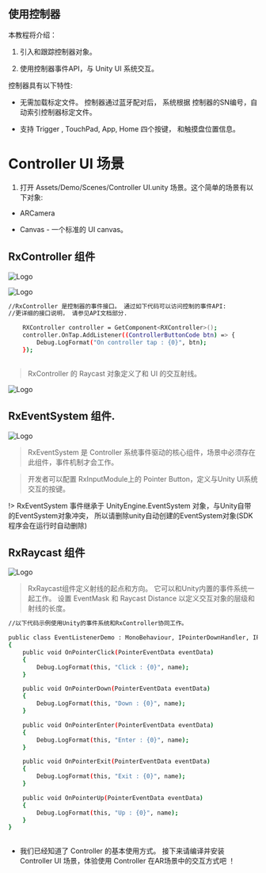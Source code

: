 ## 使用控制器 

本教程将介绍：

1. 引入和跟踪控制器对象。

2. 使用控制器事件API，与 Unity UI 系统交互。

控制器具有以下特性:

- 无需加载标定文件。 控制器通过蓝牙配对后， 系统根据 控制器的SN编号，自动索引控制器标定文件。

- 支持 Trigger , TouchPad, App, Home 四个按键， 和触摸盘位置信息。




# Controller UI 场景

1. 打开 Assets/Demo/Scenes/Controller UI.unity 场景。这个简单的场景有以下对象:

- ARCamera

- Canvas - 一个标准的 UI canvas。 

## RxController 组件

![Logo](https://raw.githubusercontent.com/yinyuanqings/AIOSDK/gh-pages/img/Controller-Unity.png ':size=450X400')

![Logo](https://raw.githubusercontent.com/yinyuanqings/AIOSDK/gh-pages/img/RxControllerInspector.png ':size=450X400')

         
```bash
//RxController 是控制器的事件接口。 通过如下代码可以访问控制的事件API: 
//更详细的接口说明， 请参见API文档部分. 

    RXController controller = GetComponent<RXController>();
    controller.OnTap.AddListener((ControllerButtonCode btn) => {
        Debug.LogFormat("On controller tap : {0}", btn);
    });
            
```

> RxController 的 Raycast 对象定义了和 UI 的交互射线。



![Logo](https://raw.githubusercontent.com/yinyuanqings/AIOSDK/gh-pages/img/RxControllerInspector.png ':size=450X400')




## RxEventSystem 组件.

![Logo](https://raw.githubusercontent.com/yinyuanqings/AIOSDK/gh-pages/img/RxEventSystem-Inspector.png ':size=450X400')

> RxEventSystem 是 Controller 系统事件驱动的核心组件，场景中必须存在此组件，事件机制才会工作。

> 开发者可以配置 RxInputModule上的 Pointer Button，定义与Unity UI系统交互的按键。

!> RxEventSystem 事件继承于 UnityEngine.EventSystem 对象，与Unity自带的EventSystem对象冲突， 所以请删除unity自动创建的EventSystem对象(SDK程序会在运行时自动删除)


## RxRaycast 组件

![Logo](https://raw.githubusercontent.com/yinyuanqings/AIOSDK/gh-pages/img/RxRaycaster-Inspector.png ':size=450X400')

> RxRaycast组件定义射线的起点和方向。 它可以和Unity内置的事件系统一起工作。
> 设置 EventMask 和 Raycast Distance 以定义交互对象的层级和射线的长度。

```bash
//以下代码示例使用Unity的事件系统和RxController协同工作。 

public class EventListenerDemo : MonoBehaviour, IPointerDownHandler, IPointerUpHandler, IPointerClickHandler, IPointerEnterHandler, IPointerExitHandler
{
    public void OnPointerClick(PointerEventData eventData)
    {
        Debug.LogFormat(this, "Click : {0}", name);
    }

    public void OnPointerDown(PointerEventData eventData)
    {
        Debug.LogFormat(this, "Down : {0}", name);
    }

    public void OnPointerEnter(PointerEventData eventData)
    {
        Debug.LogFormat(this, "Enter : {0}", name);
    }

    public void OnPointerExit(PointerEventData eventData)
    {
        Debug.LogFormat(this, "Exit : {0}", name);
    }

    public void OnPointerUp(PointerEventData eventData)
    {
        Debug.LogFormat(this, "Up : {0}", name);
    }
}
            
```

- 我们已经知道了 Controller 的基本使用方式。 接下来请编译并安装 Controller UI 场景，体验使用 Controller 在AR场景中的交互方式吧 ！